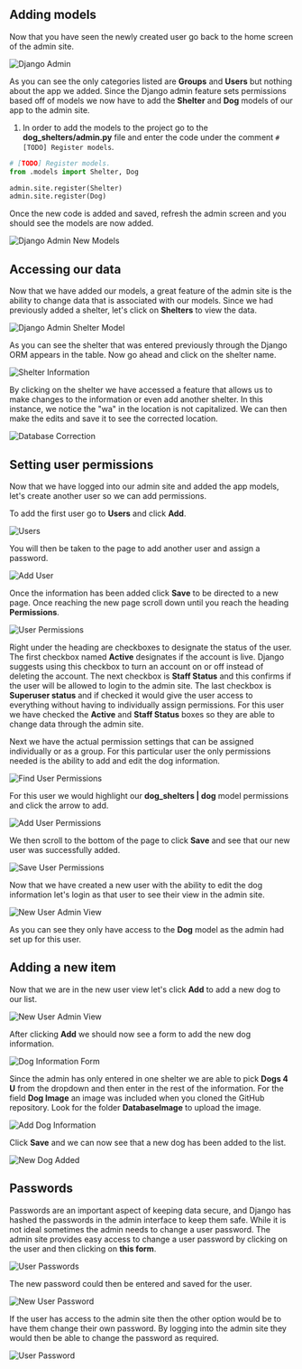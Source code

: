 ## Adding models

Now that you have seen the newly created user go back to the home screen of the admin site. 

![Django Admin](../Module3/Module3_Images/Module3_DjangoAdmin.PNG)

As you can see the only categories listed are **Groups** and **Users** but nothing about the app we added. Since the Django admin feature sets permissions based off of models we now have to add the **Shelter** and **Dog** models of our app to the admin site.

1. In order to add the models to the project go to the **dog_shelters/admin.py** file and enter the code under the comment `# [TODO] Register models`.

```python
# [TODO] Register models.
from .models import Shelter, Dog

admin.site.register(Shelter)
admin.site.register(Dog)
```

Once the new code is added and saved, refresh the admin screen and you should see the models are now added.

![Django Admin New Models](../Module3/Module3_Images/Module3_DjangoAdminNewModels.PNG)

## Accessing our data

Now that we have added our models, a great feature of the admin site is the ability to change data that is associated with our models. Since we had previously added a shelter, let's click on **Shelters** to view the data.

![Django Admin Shelter Model](../Module3/Module3_Images/Module3_DjangoAdminNewShelter.PNG)

As you can see the shelter that was entered previously through the Django ORM appears in the table. Now go ahead and click on the shelter name.

![Shelter Information](../Module3/Module3_Images/Module3_DjangoAdminShelterInfoMistake.PNG)

By clicking on the shelter we have accessed a feature that allows us to make changes to the information or even add another shelter. In this instance, we notice the "wa" in the location is not capitalized. We can then make the edits and save it to see the corrected location.

![Database Correction](../Module3/Module3_Images/Module3_DjangoAdminShelterInfo.PNG)

## Setting user permissions

Now that we have logged into our admin site and added the app models, let's create another user so we can add permissions.

To add the first user go to **Users** and click **Add**.

![Users](../Module3/Module3_Images/Module3_DjangoAdminNewUser.PNG)

You will then be taken to the page to add another user and assign a password.

![Add User](../Module3/Module3_Images/Module3_DjangoAdminSaveUsers.PNG)

Once the information has been added click **Save** to be directed to a new page. Once reaching the new page scroll down until you reach the heading **Permissions**.

![User Permissions](../Module3/Module3_Images/Module3_DjangoAdminShelterPermissions.PNG)

Right under the heading are checkboxes to designate the status of the user. The first checkbox named **Active** designates if the account is live. Django suggests using this checkbox to turn an account on or off instead of deleting the account. The next checkbox is **Staff Status** and this confirms if the user will be allowed to login to the admin site. The last checkbox is **Superuser status** and if checked it would give the user access to everything without having to individually assign permissions. For this user we have checked the **Active** and **Staff Status** boxes so they are able to change data through the admin site.

Next we have the actual permission settings that can be assigned individually or as a group. For this particular user the only permissions needed is the ability to add and edit the dog information.

![Find User Permissions](../Module3/Module3_Images/Module3_DjangoAdminShelterAddPermissions.PNG)

For this user we would highlight our **dog_shelters | dog** model permissions and click the arrow to add.

![Add User Permissions](../Module3/Module3_Images/Module3_DjangoAdminShelterPermissionsAdd.PNG)

We then scroll to the bottom of the page to click **Save** and see that our new user was successfully added.

![Save User Permissions](../Module3/Module3_Images/Module3_DjangoAdminAddStaff1.PNG)

Now that we have created a new user with the ability to edit the dog information let's login as that user to see their view in the admin site.

![New User Admin View](../Module3/Module3_Images/Module3_DjangoAdminNewUserView.PNG)

As you can see they only have access to the **Dog** model as the admin had set up for this user.

## Adding a new item

Now that we are in the new user view let's click **Add** to add a new dog to our list.

![New User Admin View](../Module3/Module3_Images/Module3_DjangoAdminNewUserView.PNG)

After clicking **Add** we should now see a form to add the new dog information.

![Dog Information Form](../Module3/Module3_Images/Module3_DjangoAdminAddDogNew.PNG)

Since the admin has only entered in one shelter we are able to pick **Dogs 4 U** from the dropdown and then enter in the rest of the information. For the field **Dog Image** an image was included when you cloned the GitHub repository. Look for the folder **DatabaseImage** to upload the image.

![Add Dog Information](../Module3/Module3_Images/Module3_DjangoAdminSaveDog.PNG)

Click **Save** and we can now see that a new dog has been added to the list.

![New Dog Added](../Module3/Module3_Images/Module3_DjangoAdminSaveNewDog.PNG)

## Passwords

Passwords are an important aspect of keeping data secure, and Django has hashed the passwords in the admin interface to keep them safe. While it is not ideal sometimes the admin needs to change a user password. The admin site provides easy access to change a user password by clicking on the user and then clicking on **this form**.

![User Passwords](../Module3/Module3_Images/Module3_DjangoAdminChangePassword.PNG)

The new password could then be entered and saved for the user.

![New User Password](../Module3/Module3_Images/Module3_DjangoAdminChangeUserPassword.PNG)

If the user has access to the admin site then the other option would be to have them change their own password. By logging into the admin site they would then be able to change the password as required.

![User Password](../Module3/Module3_Images/Module3_DjangoAdminUserPassword.PNG)

